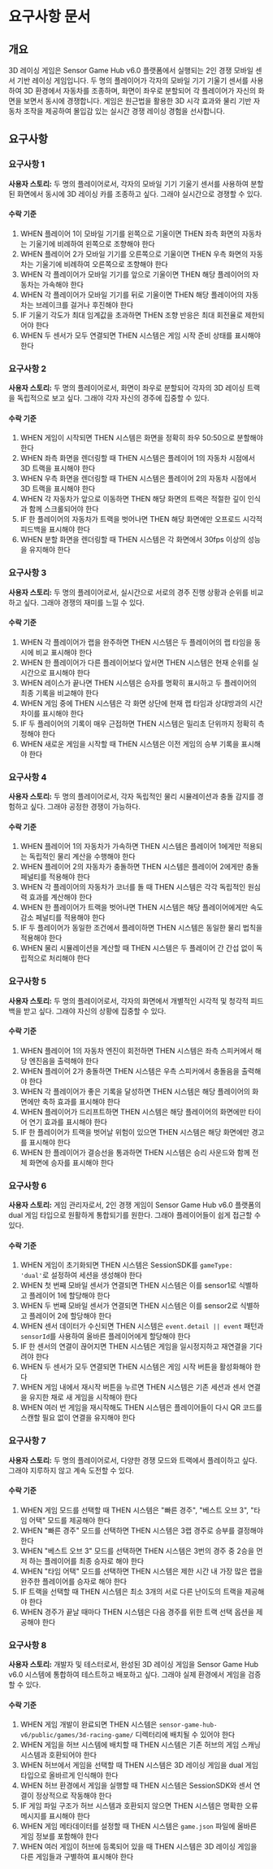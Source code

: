 # 요구사항 문서

## 개요

3D 레이싱 게임은 Sensor Game Hub v6.0 플랫폼에서 실행되는 2인 경쟁 모바일 센서 기반 레이싱 게임입니다. 두 명의 플레이어가 각자의 모바일 기기 기울기 센서를 사용하여 3D 환경에서 자동차를 조종하며, 화면이 좌우로 분할되어 각 플레이어가 자신의 화면을 보면서 동시에 경쟁합니다. 게임은 원근법을 활용한 3D 시각 효과와 물리 기반 자동차 조작을 제공하여 몰입감 있는 실시간 경쟁 레이싱 경험을 선사합니다.

## 요구사항

### 요구사항 1

**사용자 스토리:** 두 명의 플레이어로서, 각자의 모바일 기기 기울기 센서를 사용하여 분할된 화면에서 동시에 3D 레이싱 카를 조종하고 싶다. 그래야 실시간으로 경쟁할 수 있다.

#### 수락 기준

1. WHEN 플레이어 1이 모바일 기기를 왼쪽으로 기울이면 THEN 좌측 화면의 자동차는 기울기에 비례하여 왼쪽으로 조향해야 한다
2. WHEN 플레이어 2가 모바일 기기를 오른쪽으로 기울이면 THEN 우측 화면의 자동차는 기울기에 비례하여 오른쪽으로 조향해야 한다
3. WHEN 각 플레이어가 모바일 기기를 앞으로 기울이면 THEN 해당 플레이어의 자동차는 가속해야 한다
4. WHEN 각 플레이어가 모바일 기기를 뒤로 기울이면 THEN 해당 플레이어의 자동차는 브레이크를 걸거나 후진해야 한다
5. IF 기울기 각도가 최대 임계값을 초과하면 THEN 조향 반응은 최대 회전율로 제한되어야 한다
6. WHEN 두 센서가 모두 연결되면 THEN 시스템은 게임 시작 준비 상태를 표시해야 한다

### 요구사항 2

**사용자 스토리:** 두 명의 플레이어로서, 화면이 좌우로 분할되어 각자의 3D 레이싱 트랙을 독립적으로 보고 싶다. 그래야 각자 자신의 경주에 집중할 수 있다.

#### 수락 기준

1. WHEN 게임이 시작되면 THEN 시스템은 화면을 정확히 좌우 50:50으로 분할해야 한다
2. WHEN 좌측 화면을 렌더링할 때 THEN 시스템은 플레이어 1의 자동차 시점에서 3D 트랙을 표시해야 한다
3. WHEN 우측 화면을 렌더링할 때 THEN 시스템은 플레이어 2의 자동차 시점에서 3D 트랙을 표시해야 한다
4. WHEN 각 자동차가 앞으로 이동하면 THEN 해당 화면의 트랙은 적절한 깊이 인식과 함께 스크롤되어야 한다
5. IF 한 플레이어의 자동차가 트랙을 벗어나면 THEN 해당 화면에만 오프로드 시각적 피드백을 표시해야 한다
6. WHEN 분할 화면을 렌더링할 때 THEN 시스템은 각 화면에서 30fps 이상의 성능을 유지해야 한다

### 요구사항 3

**사용자 스토리:** 두 명의 플레이어로서, 실시간으로 서로의 경주 진행 상황과 순위를 비교하고 싶다. 그래야 경쟁의 재미를 느낄 수 있다.

#### 수락 기준

1. WHEN 각 플레이어가 랩을 완주하면 THEN 시스템은 두 플레이어의 랩 타임을 동시에 비교 표시해야 한다
2. WHEN 한 플레이어가 다른 플레이어보다 앞서면 THEN 시스템은 현재 순위를 실시간으로 표시해야 한다
3. WHEN 레이스가 끝나면 THEN 시스템은 승자를 명확히 표시하고 두 플레이어의 최종 기록을 비교해야 한다
4. WHEN 게임 중에 THEN 시스템은 각 화면 상단에 현재 랩 타임과 상대방과의 시간 차이를 표시해야 한다
5. IF 두 플레이어의 기록이 매우 근접하면 THEN 시스템은 밀리초 단위까지 정확히 측정해야 한다
6. WHEN 새로운 게임을 시작할 때 THEN 시스템은 이전 게임의 승부 기록을 표시해야 한다

### 요구사항 4

**사용자 스토리:** 두 명의 플레이어로서, 각자 독립적인 물리 시뮬레이션과 충돌 감지를 경험하고 싶다. 그래야 공정한 경쟁이 가능하다.

#### 수락 기준

1. WHEN 플레이어 1의 자동차가 가속하면 THEN 시스템은 플레이어 1에게만 적용되는 독립적인 물리 계산을 수행해야 한다
2. WHEN 플레이어 2의 자동차가 충돌하면 THEN 시스템은 플레이어 2에게만 충돌 페널티를 적용해야 한다
3. WHEN 각 플레이어의 자동차가 코너를 돌 때 THEN 시스템은 각각 독립적인 원심력 효과를 계산해야 한다
4. WHEN 한 플레이어가 트랙을 벗어나면 THEN 시스템은 해당 플레이어에게만 속도 감소 페널티를 적용해야 한다
5. IF 두 플레이어가 동일한 조건에서 플레이하면 THEN 시스템은 동일한 물리 법칙을 적용해야 한다
6. WHEN 물리 시뮬레이션을 계산할 때 THEN 시스템은 두 플레이어 간 간섭 없이 독립적으로 처리해야 한다

### 요구사항 5

**사용자 스토리:** 두 명의 플레이어로서, 각자의 화면에서 개별적인 시각적 및 청각적 피드백을 받고 싶다. 그래야 자신의 상황에 집중할 수 있다.

#### 수락 기준

1. WHEN 플레이어 1의 자동차 엔진이 회전하면 THEN 시스템은 좌측 스피커에서 해당 엔진음을 출력해야 한다
2. WHEN 플레이어 2가 충돌하면 THEN 시스템은 우측 스피커에서 충돌음을 출력해야 한다
3. WHEN 각 플레이어가 좋은 기록을 달성하면 THEN 시스템은 해당 플레이어의 화면에만 축하 효과를 표시해야 한다
4. WHEN 플레이어가 드리프트하면 THEN 시스템은 해당 플레이어의 화면에만 타이어 연기 효과를 표시해야 한다
5. IF 한 플레이어가 트랙을 벗어날 위험이 있으면 THEN 시스템은 해당 화면에만 경고를 표시해야 한다
6. WHEN 한 플레이어가 결승선을 통과하면 THEN 시스템은 승리 사운드와 함께 전체 화면에 승자를 표시해야 한다

### 요구사항 6

**사용자 스토리:** 게임 관리자로서, 2인 경쟁 게임이 Sensor Game Hub v6.0 플랫폼의 dual 게임 타입으로 원활하게 통합되기를 원한다. 그래야 플레이어들이 쉽게 접근할 수 있다.

#### 수락 기준

1. WHEN 게임이 초기화되면 THEN 시스템은 SessionSDK를 `gameType: 'dual'`로 설정하여 세션을 생성해야 한다
2. WHEN 첫 번째 모바일 센서가 연결되면 THEN 시스템은 이를 sensor1로 식별하고 플레이어 1에 할당해야 한다
3. WHEN 두 번째 모바일 센서가 연결되면 THEN 시스템은 이를 sensor2로 식별하고 플레이어 2에 할당해야 한다
4. WHEN 센서 데이터가 수신되면 THEN 시스템은 `event.detail || event` 패턴과 `sensorId`를 사용하여 올바른 플레이어에게 할당해야 한다
5. IF 한 센서의 연결이 끊어지면 THEN 시스템은 게임을 일시정지하고 재연결을 기다려야 한다
6. WHEN 두 센서가 모두 연결되면 THEN 시스템은 게임 시작 버튼을 활성화해야 한다
7. WHEN 게임 내에서 재시작 버튼을 누르면 THEN 시스템은 기존 세션과 센서 연결을 유지한 채로 새 게임을 시작해야 한다
8. WHEN 여러 번 게임을 재시작해도 THEN 시스템은 플레이어들이 다시 QR 코드를 스캔할 필요 없이 연결을 유지해야 한다

### 요구사항 7

**사용자 스토리:** 두 명의 플레이어로서, 다양한 경쟁 모드와 트랙에서 플레이하고 싶다. 그래야 지루하지 않고 계속 도전할 수 있다.

#### 수락 기준

1. WHEN 게임 모드를 선택할 때 THEN 시스템은 "빠른 경주", "베스트 오브 3", "타임 어택" 모드를 제공해야 한다
2. WHEN "빠른 경주" 모드를 선택하면 THEN 시스템은 3랩 경주로 승부를 결정해야 한다
3. WHEN "베스트 오브 3" 모드를 선택하면 THEN 시스템은 3번의 경주 중 2승을 먼저 하는 플레이어를 최종 승자로 해야 한다
4. WHEN "타임 어택" 모드를 선택하면 THEN 시스템은 제한 시간 내 가장 많은 랩을 완주한 플레이어를 승자로 해야 한다
5. IF 트랙을 선택할 때 THEN 시스템은 최소 3개의 서로 다른 난이도의 트랙을 제공해야 한다
6. WHEN 경주가 끝날 때마다 THEN 시스템은 다음 경주를 위한 트랙 선택 옵션을 제공해야 한다

### 요구사항 8

**사용자 스토리:** 개발자 및 테스터로서, 완성된 3D 레이싱 게임을 Sensor Game Hub v6.0 시스템에 통합하여 테스트하고 배포하고 싶다. 그래야 실제 환경에서 게임을 검증할 수 있다.

#### 수락 기준

1. WHEN 게임 개발이 완료되면 THEN 시스템은 `sensor-game-hub-v6/public/games/3d-racing-game/` 디렉터리에 배치될 수 있어야 한다
2. WHEN 게임을 허브 시스템에 배치할 때 THEN 시스템은 기존 허브의 게임 스캐닝 시스템과 호환되어야 한다
3. WHEN 허브에서 게임을 선택할 때 THEN 시스템은 3D 레이싱 게임을 dual 게임 타입으로 올바르게 인식해야 한다
4. WHEN 허브 환경에서 게임을 실행할 때 THEN 시스템은 SessionSDK와 센서 연결이 정상적으로 작동해야 한다
5. IF 게임 파일 구조가 허브 시스템과 호환되지 않으면 THEN 시스템은 명확한 오류 메시지를 표시해야 한다
6. WHEN 게임 메타데이터를 설정할 때 THEN 시스템은 `game.json` 파일에 올바른 게임 정보를 포함해야 한다
7. WHEN 여러 게임이 허브에 등록되어 있을 때 THEN 시스템은 3D 레이싱 게임을 다른 게임들과 구별하여 표시해야 한다